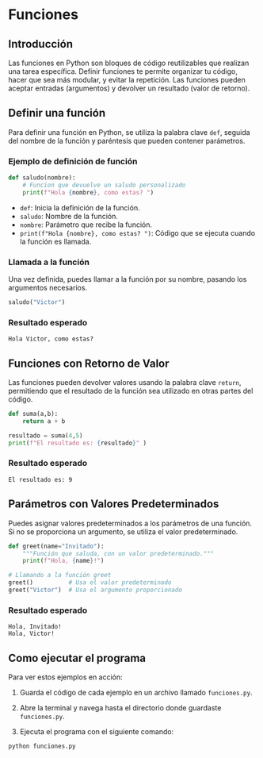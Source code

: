 # Funciones

## Introducción
Las funciones en Python son bloques de código reutilizables que realizan una tarea específica. Definir funciones te permite organizar tu código, hacer que sea más modular, y evitar la repetición. Las funciones pueden aceptar entradas (argumentos) y devolver un resultado (valor de retorno).

## Definir una función

Para definir una función en Python, se utiliza la palabra clave `def`, seguida del nombre de la función y paréntesis que pueden contener parámetros.

### Ejemplo de definición de función

```python
def saludo(nombre):
    # Funcion que devuelve un saludo personalizado
    print(f"Hola {nombre}, como estas? ")
```
* `def`: Inicia la definición de la función.
* `saludo`: Nombre de la función.
* `nombre`: Parámetro que recibe la función.
* `print(f"Hola {nombre}, como estas? ")`: Código que se ejecuta cuando la función es llamada.

### Llamada a la función
Una vez definida, puedes llamar a la función por su nombre, pasando los argumentos necesarios.

```python
saludo("Victor")
```
### Resultado esperado
```plaintext
Hola Victor, como estas?
```
## Funciones con Retorno de Valor

Las funciones pueden devolver valores usando la palabra clave `return`, permitiendo que el resultado de la función sea utilizado en otras partes del código.

```python
def suma(a,b):
    return a + b

resultado = suma(4,5)
print(f"El resultado es: {resultado}" )
```
### Resultado esperado
```plaintext
El resultado es: 9
```

## Parámetros con Valores Predeterminados
Puedes asignar valores predeterminados a los parámetros de una función. Si no se proporciona un argumento, se utiliza el valor predeterminado.

```python
def greet(name="Invitado"):
    """Función que saluda, con un valor predeterminado."""
    print(f"Hola, {name}!")

# Llamando a la función greet
greet()          # Usa el valor predeterminado
greet("Victor")  # Usa el argumento proporcionado
```
### Resultado esperado
```plaintext
Hola, Invitado!
Hola, Victor!
```
## Como ejecutar el programa

Para ver estos ejemplos en acción:

1. Guarda el código de cada ejemplo en un archivo llamado `funciones.py`.

2. Abre la terminal y navega hasta el directorio donde guardaste `funciones.py`.

3. Ejecuta el programa con el siguiente comando:
```bash
python funciones.py
```
